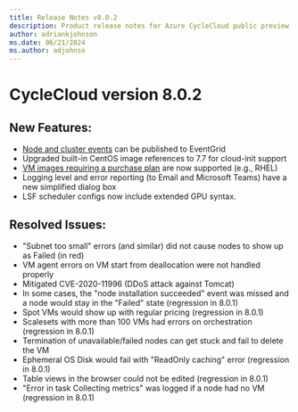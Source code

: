 ```yaml
---
title: Release Notes v8.0.2
description: Product release notes for Azure CycleCloud public preview v8.0.2
author: adriankjohnson
ms.date: 06/21/2024
ms.author: adjohnso
---
```


# CycleCloud version 8.0.2

## New Features:
 * [Node and cluster events](~/articles/cyclecloud/events.md) can be published to EventGrid
 * Upgraded built-in CentOS image references to 7.7 for cloud-init support
 * [VM images requiring a purchase plan](../how-to/create-custom-image.md#use-an-azure-marketplace-image-with-a-pricing-plan) are now supported (e.g., RHEL)
 * Logging level and error reporting (to Email and Microsoft Teams) have a new simplified dialog box
 * LSF scheduler configs now include extended GPU syntax.

## Resolved Issues:
 * "Subnet too small" errors (and similar) did not cause nodes to show up as Failed (in red)
 * VM agent errors on VM start from deallocation were not handled properly
 * Mitigated CVE-2020-11996 (DDoS attack against Tomcat)
 * In some cases, the "node installation succeeded" event was missed and a node would stay in the "Failed" state (regression in 8.0.1)
 * Spot VMs would show up with regular pricing (regression in 8.0.1)
 * Scalesets with more than 100 VMs had errors on orchestration (regression in 8.0.1)
 * Termination of unavailable/failed nodes can get stuck and fail to delete the VM
 * Ephemeral OS Disk would fail with "ReadOnly caching" error (regression in 8.0.1)
 * Table views in the browser could not be edited (regression in 8.0.1)
 * "Error in task Collecting metrics" was logged if a node had no VM (regression in 8.0.1)

